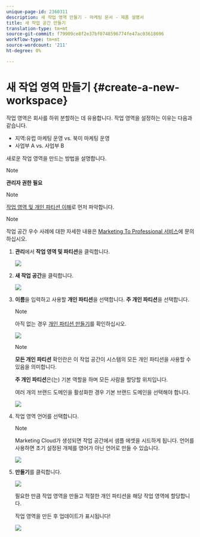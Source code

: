 ```yaml
---
unique-page-id: 2360311
description: 새 작업 영역 만들기 - 마케팅 문서 - 제품 설명서
title: 새 작업 공간 만들기
translation-type: tm+mt
source-git-commit: f79909ce8f2e37bf0748596774fe47ac03618696
workflow-type: tm+mt
source-wordcount: '211'
ht-degree: 0%

---
```



# 새 작업 영역 만들기 {#create-a-new-workspace}

작업 영역은 회사를 하위 분할하는 데 유용합니다. 작업 영역을 설정하는 이유는 다음과 같습니다.

* 지역:유럽 마케팅 운영 vs. 북미 마케팅 운영
* 사업부 A vs. 사업부 B

새로운 작업 영역을 만드는 방법을 설명합니다.

>[!NOTE]
>
>**관리자 권한 필요**

>[!NOTE]
>
>[작업 영역 및 개인 파티션 이해](/help/marketo/product-docs/administration/workspaces-and-person-partitions/understanding-workspaces-and-person-partitions.md)로 먼저 파악합니다.

>[!NOTE]
>
>작업 공간 우수 사례에 대한 자세한 내용은 [Marketing To Professional 서비스](mailto:services@marketo.com)에 문의하십시오.

1. **관리**&#x200B;에서 **작업 영역 및 파티션**&#x200B;을 클릭합니다.

   ![](assets/image2014-9-17-11-3a59-3a11.png)

1. **새 작업 공간**&#x200B;을 클릭합니다.

   ![](assets/two-1.png)

1. **이름**&#x200B;을 입력하고 사용할 **개인 파티션**&#x200B;을 선택합니다. **주 개인 파티션**&#x200B;을 선택합니다.

   >[!NOTE]
   >
   >아직 없는 경우 [개인 파티션 만들기](/help/marketo/product-docs/administration/workspaces-and-person-partitions/create-a-person-partition.md)를 확인하십시오.

   ![](assets/three-1.png)

   >[!NOTE]
   >
   >**모든 개인 파티션** 확인란은 이 작업 공간이 시스템의 모든 개인 파티션을 사용할 수 있음을 의미합니다.
   >
   >**주 개인 파티션**&#x200B;은(는) 기본 역할을 하며 모든 사람을 할당할 위치입니다.

   여러 개의 브랜드 도메인을 활성화한 경우 기본 브랜드 도메인을 선택해야 합니다.

   ![](assets/four-1.png)

1. 작업 영역 언어를 선택합니다.

   >[!NOTE]
   >
   >Marketing Cloud가 생성되면 작업 공간에서 샘플 에셋을 시드하게 됩니다. 언어를 사용하면 초기 설정된 개체를 영어가 아닌 언어로 만들 수 있습니다.

   ![](assets/five.png)

1. **만들기**&#x200B;를 클릭합니다.

   ![](assets/six.png)

   필요한 만큼 작업 영역을 만들고 적절한 개인 파티션을 해당 작업 영역에 할당합니다.

   작업 영역을 만든 후 업데이트가 표시됩니다!

   ![](assets/image2014-9-17-15-3a39-3a10.png)
